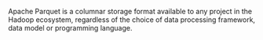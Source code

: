 Apache Parquet is a columnar storage format available to any project in the Hadoop ecosystem, regardless of the choice of data processing framework, data model or programming language.
